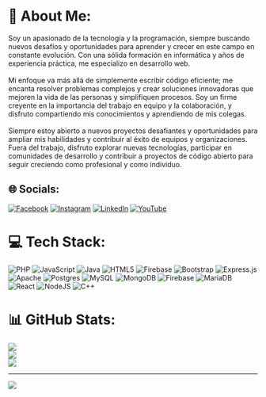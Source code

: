 # 💫 About Me:
Soy un apasionado de la tecnología y la programación, siempre buscando nuevos desafíos y oportunidades para aprender y crecer en este campo en constante evolución. Con una sólida formación en informática y años de experiencia práctica, me especializo en desarrollo web.<br><br>Mi enfoque va más allá de simplemente escribir código eficiente; me encanta resolver problemas complejos y crear soluciones innovadoras que mejoren la vida de las personas y simplifiquen procesos. Soy un firme creyente en la importancia del trabajo en equipo y la colaboración, y disfruto compartiendo mis conocimientos y aprendiendo de mis colegas.<br><br>Siempre estoy abierto a nuevos proyectos desafiantes y oportunidades para ampliar mis habilidades y contribuir al éxito de equipos y organizaciones. Fuera del trabajo, disfruto explorar nuevas tecnologías, participar en comunidades de desarrollo y contribuir a proyectos de código abierto para seguir creciendo como profesional y como individuo.


## 🌐 Socials:
[![Facebook](https://img.shields.io/badge/Facebook-%231877F2.svg?logo=Facebook&logoColor=white)](https://facebook.com/david.zambrano.50115) [![Instagram](https://img.shields.io/badge/Instagram-%23E4405F.svg?logo=Instagram&logoColor=white)](https://instagram.com/dauvci) [![LinkedIn](https://img.shields.io/badge/LinkedIn-%230077B5.svg?logo=linkedin&logoColor=white)](https://linkedin.com/in/david-zambrano-loor) [![YouTube](https://img.shields.io/badge/YouTube-%23FF0000.svg?logo=YouTube&logoColor=white)](https://youtube.com/@dzdauvci8546) 

# 💻 Tech Stack:
![PHP](https://img.shields.io/badge/php-%23777BB4.svg?style=for-the-badge&logo=php&logoColor=white) ![JavaScript](https://img.shields.io/badge/javascript-%23323330.svg?style=for-the-badge&logo=javascript&logoColor=%23F7DF1E) ![Java](https://img.shields.io/badge/java-%23ED8B00.svg?style=for-the-badge&logo=openjdk&logoColor=white) ![HTML5](https://img.shields.io/badge/html5-%23E34F26.svg?style=for-the-badge&logo=html5&logoColor=white) ![Firebase](https://img.shields.io/badge/firebase-%23039BE5.svg?style=for-the-badge&logo=firebase) ![Bootstrap](https://img.shields.io/badge/bootstrap-%238511FA.svg?style=for-the-badge&logo=bootstrap&logoColor=white) ![Express.js](https://img.shields.io/badge/express.js-%23404d59.svg?style=for-the-badge&logo=express&logoColor=%2361DAFB) ![Apache](https://img.shields.io/badge/apache-%23D42029.svg?style=for-the-badge&logo=apache&logoColor=white) ![Postgres](https://img.shields.io/badge/postgres-%23316192.svg?style=for-the-badge&logo=postgresql&logoColor=white) ![MySQL](https://img.shields.io/badge/mysql-%2300000f.svg?style=for-the-badge&logo=mysql&logoColor=white) ![MongoDB](https://img.shields.io/badge/MongoDB-%234ea94b.svg?style=for-the-badge&logo=mongodb&logoColor=white) ![Firebase](https://img.shields.io/badge/Firebase-039BE5?style=for-the-badge&logo=Firebase&logoColor=white) ![MariaDB](https://img.shields.io/badge/MariaDB-003545?style=for-the-badge&logo=mariadb&logoColor=white) ![React](https://img.shields.io/badge/react-%2320232a.svg?style=for-the-badge&logo=react&logoColor=%2361DAFB) ![NodeJS](https://img.shields.io/badge/node.js-6DA55F?style=for-the-badge&logo=node.js&logoColor=white) ![C++](https://img.shields.io/badge/c++-%2300599C.svg?style=for-the-badge&logo=c%2B%2B&logoColor=white)
# 📊 GitHub Stats:
![](https://github-readme-stats.vercel.app/api?username=David180201&theme=react&hide_border=false&include_all_commits=false&count_private=false)<br/>
![](https://github-readme-streak-stats.herokuapp.com/?user=David180201&theme=react&hide_border=false)<br/>
![](https://github-readme-stats.vercel.app/api/top-langs/?username=David180201&theme=react&hide_border=false&include_all_commits=false&count_private=false&layout=compact)

---
[![](https://visitcount.itsvg.in/api?id=David180201&icon=0&color=0)](https://visitcount.itsvg.in)

<!-- Proudly created with GPRM ( https://gprm.itsvg.in ) -->
